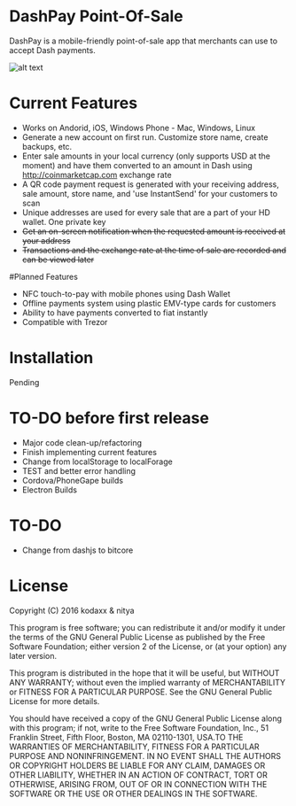 # DashPay Point-Of-Sale

DashPay is a mobile-friendly point-of-sale app that merchants can use to accept Dash payments.

![alt text](https://github.com//kodaxx/dashpayPOS/raw/master/img/dashpayterminal.png "DashPay Terminal Mockup")

# Current Features

* Works on Andorid, iOS, Windows Phone - Mac, Windows, Linux
* Generate a new account on first run. Customize store name, create backups, etc.
* Enter sale amounts in your local currency (only supports USD at the moment) and have them converted to an amount in Dash using http://coinmarketcap.com exchange rate
* A QR code payment request is generated with your receiving address, sale amount, store name, and 'use InstantSend' for your customers to scan
* Unique addresses are used for every sale that are a part of your HD wallet. One private key
* ~~Get an on-screen notification when the requested amount is received at your address~~
* ~~Transactions and the exchange rate at the time of sale are recorded and can be viewed later~~

#Planned Features

* NFC touch-to-pay with mobile phones using Dash Wallet
* Offline payments system using plastic EMV-type cards for customers
* Ability to have payments converted to fiat instantly
* Compatible with Trezor

# Installation

Pending

# TO-DO before first release

* Major code clean-up/refactoring
* Finish implementing current features
* Change from localStorage to localForage
* TEST and better error handling
* Cordova/PhoneGape builds
* Electron Builds

# TO-DO

* Change from dashjs to bitcore

# License

Copyright (C) 2016 kodaxx & nitya

This program is free software; you can redistribute it and/or
modify it under the terms of the GNU General Public License
as published by the Free Software Foundation; either version 2
of the License, or (at your option) any later version.

This program is distributed in the hope that it will be useful,
but WITHOUT ANY WARRANTY; without even the implied warranty of
MERCHANTABILITY or FITNESS FOR A PARTICULAR PURPOSE.  See the
GNU General Public License for more details.

You should have received a copy of the GNU General Public License
along with this program; if not, write to the Free Software
Foundation, Inc., 51 Franklin Street, Fifth Floor, Boston, MA  02110-1301, USA.TO THE WARRANTIES OF MERCHANTABILITY, FITNESS FOR A PARTICULAR PURPOSE AND NONINFRINGEMENT. IN NO EVENT SHALL THE AUTHORS OR COPYRIGHT HOLDERS BE LIABLE FOR ANY CLAIM, DAMAGES OR OTHER LIABILITY, WHETHER IN AN ACTION OF CONTRACT, TORT OR OTHERWISE, ARISING FROM, OUT OF OR IN CONNECTION WITH THE SOFTWARE OR THE USE OR OTHER DEALINGS IN THE SOFTWARE.
